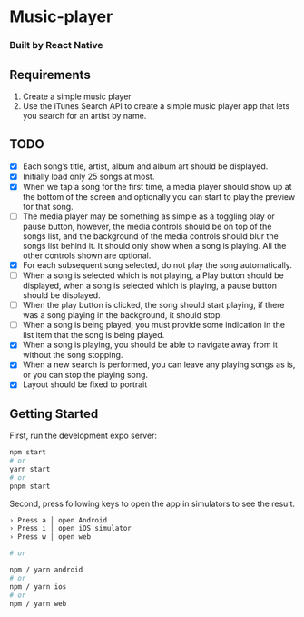 # Music-player

### Built by React Native

## Requirements
1. Create a simple music player
2. Use the iTunes Search API to create a simple music player app that lets you
search for an artist by name.

## TODO
- [X] Each song’s title, artist, album and album art should be displayed.
- [X] Initially load only 25 songs at most.
- [X] When we tap a song for the first time, a media player should show up at the bottom of the screen and optionally you can start to play the preview for that song.
- [ ] The media player may be something as simple as a toggling play or pause button, however, the media controls should be on top of the songs list, and the background of the media controls should blur the songs list behind it. It should only show when a song is playing. All the other controls shown are optional.
- [X] For each subsequent song selected, do not play the song automatically.
- [ ] When a song is selected which is not playing, a Play button should be displayed, when a song is selected which is playing, a pause button should be displayed.
- [ ] When the play button is clicked, the song should start playing, if there was a song playing in the background, it should stop.
- [ ] When a song is being played, you must provide some indication in the list item that the song is being played.
- [X] When a song is playing, you should be able to navigate away from it without the song stopping.
- [X] When a new search is performed, you can leave any playing songs as
is, or you can stop the playing song.
- [X] Layout should be fixed to portrait

## Getting Started

First, run the development expo server:

```bash
npm start
# or
yarn start
# or
pnpm start
```

Second, press following keys to open the app in simulators to see the result.

```bash
› Press a │ open Android
› Press i │ open iOS simulator
› Press w │ open web

# or

npm / yarn android
# or
npm / yarn ios
# or
npm / yarn web


```




